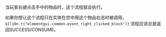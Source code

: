 当玩家右键点击手中的物品时，这个流程就会执行。

如果你想让这个流程只在实体在空中用这个物品右击时被调用， `${l10n.t("elementgui.common.event_right_clicked_block")}` 流程应该总是返回SUCCESS/CONSUME。
